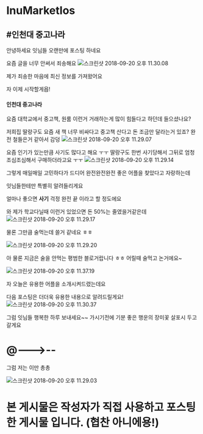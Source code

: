 # InuMarketIos

#인천대 중고나라
-----------------

안녕하세요 잇님들 오랜만에 포스팅 하네요

요즘 글을 너무 안써서 죄송해요
![스크린샷 2018-09-20 오후 11.30.08](https://i.imgur.com/Val9VlI.png)

제가 죄송한 마음에 최신 정보를 가져왔어요

자 이제 시작할게욥!

#### 인천대 중고나라

요즘 대학교에서 중고책, 원룸 이런거 거래하는게 많이 힘들다고 하던데 들으셨나요?

저희집 딸랑구도 요즘 새 책 너무 비싸다고 중고책 산다고 돈 조금만 달라는거 있죠?
완전 철들은거 같아서 감덩
![스크린샷 2018-09-20 오후 11.29.07](https://i.imgur.com/7zkVSTv.png)

요즘 인기가 있는만큼 사기도 많다고 해요 ㅜㅜ
딸랑구도 한번 사기당해서 그뒤로 엄청 조심조심해서 구매하더라고요 ㅜㅜ
![스크린샷 2018-09-20 오후 11.29.14](https://i.imgur.com/iRqFNZD.png)

그렇게 매일매일 고민하다가 드디어 완전완전완전 좋은 어플을 찾았다고 자랑하는데

잇님들한테만 특별히 알려들리게요

얼마나 좋으면 **사기** 걱정 완전 끝 이라고 할 정도에요

와 제가 학교다닐때 이런거 있었으면 돈 50%는 줄였을거같은데
![스크린샷 2018-09-20 오후 11.29.17](https://i.imgur.com/rjJJJHL.png)

물론 그만큼 술먹는데 쓸거 같네요 ㅎㅎ

![스크린샷 2018-09-20 오후 11.29.20](https://i.imgur.com/AGHj4Xi.png)

아 물론 지금은 술을 안먹는 평범한 블로거랍니다 ㅎㅎ
어릴때 술먹고 논거에요~

![스크린샷 2018-09-20 오후 11.37.19](https://i.imgur.com/8SjViBS.png)


자 오늘은 유용한 어플을 소개시켜드렸는데요

다음 포스팅은 더더욱 유용한 내용으로 알려드릴게요!
![스크린샷 2018-09-20 오후 11.30.37](https://i.imgur.com/lENe6pW.png)

그럼 잇님들 행복한 하루 보내세요~~
가시기전에 기분 좋은 행운의 장미꽃 살포시 두고 갈게요
# @--->--  
그럼 저는 이만 총총

![스크린샷 2018-09-20 오후 11.29.03](https://i.imgur.com/6gihIkB.png)


# 본 게시물은 작성자가 직접 사용하고 포스팅한 게시물 입니다. (협찬 아니에용!)
